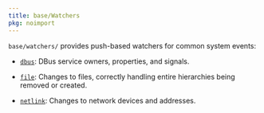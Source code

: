 ```yaml
---
title: base/Watchers
pkg: noimport
---
```


`base/watchers/` provides push-based watchers for common system events:

- [`dbus`](/base/watchers/dbus): DBus service owners, properties, and signals.

- [`file`](/base/watchers/file): Changes to files, correctly handling entire hierarchies being
  removed or created.

- [`netlink`](/base/watchers/netlink): Changes to network devices and addresses.
